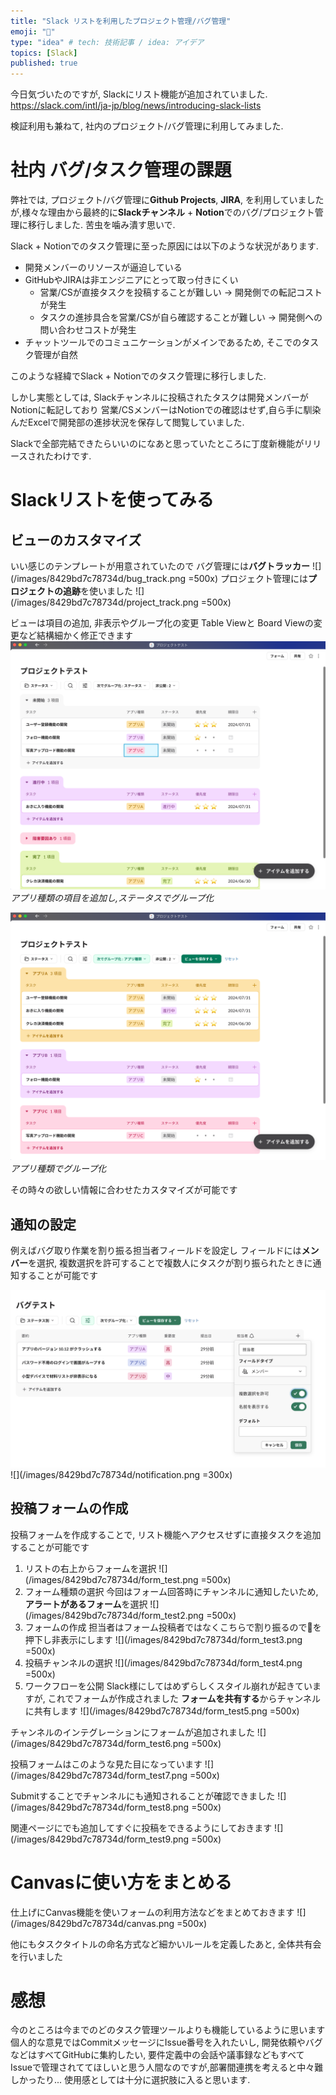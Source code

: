 ```yaml
---
title: "Slack リストを利用したプロジェクト管理/バグ管理"
emoji: "🐛"
type: "idea" # tech: 技術記事 / idea: アイデア
topics: [Slack]
published: true
---
```

今日気づいたのですが, Slackにリスト機能が追加されていました.
https://slack.com/intl/ja-jp/blog/news/introducing-slack-lists

検証利用も兼ねて, 社内のプロジェクト/バグ管理に利用してみました.

# 社内 バグ/タスク管理の課題
弊社では, プロジェクト/バグ管理に**Github Projects**, **JIRA**, を利用していましたが,様々な理由から最終的に**Slackチャンネル** + **Notion**でのバグ/プロジェクト管理に移行しました.
苦虫を噛み潰す思いで.

Slack + Notionでのタスク管理に至った原因には以下のような状況があります.

- 開発メンバーのリソースが逼迫している
- GitHubやJIRAは非エンジニアにとって取っ付きにくい
  - 営業/CSが直接タスクを投稿することが難しい → 開発側での転記コストが発生
  - タスクの進捗具合を営業/CSが自ら確認することが難しい → 開発側への問い合わせコストが発生
- チャットツールでのコミュニケーションがメインであるため, そこでのタスク管理が自然

このような経緯でSlack + Notionでのタスク管理に移行しました.

しかし実態としては,
Slackチャンネルに投稿されたタスクは開発メンバーがNotionに転記しており
営業/CSメンバーはNotionでの確認はせず,自ら手に馴染んだExcelで開発部の進捗状況を保存して閲覧していました.

Slackで全部完結できたらいいのになあと思っていたところに丁度新機能がリリースされたわけです.

# Slackリストを使ってみる

## ビューのカスタマイズ
いい感じのテンプレートが用意されていたので
バグ管理には**バグトラッカー**
![](/images/8429bd7c78734d/bug_track.png =500x)
プロジェクト管理には**プロジェクトの追跡**を使いました
![](/images/8429bd7c78734d/project_track.png =500x)

ビューは項目の追加, 非表示やグループ化の変更
Table Viewと Board Viewの変更など結構細かく修正できます
![](/images/8429bd7c78734d/project_example.png)
*アプリ種類の項目を追加し,ステータスでグループ化*

![](/images/8429bd7c78734d/project_example_group_by_app.png)
*アプリ種類でグループ化*

その時々の欲しい情報に合わせたカスタマイズが可能です

## 通知の設定
例えばバグ取り作業を割り振る担当者フィールドを設定し
フィールドには**メンバー**を選択,
複数選択を許可することで複数人にタスクが割り振られたときに通知することが可能です

![](/images/8429bd7c78734d/bug_test.png)
![](/images/8429bd7c78734d/notification.png =300x)

## 投稿フォームの作成
投稿フォームを作成することで, リスト機能へアクセスせずに直接タスクを追加することが可能です

1. リストの右上からフォームを選択
![](/images/8429bd7c78734d/form_test.png =500x)
2. フォーム種類の選択
今回はフォーム回答時にチャンネルに通知したいため, **アラートがあるフォーム**を選択
![](/images/8429bd7c78734d/form_test2.png =500x)
3. フォームの作成
担当者はフォーム投稿者ではなくこちらで割り振るので👀を押下し非表示にします
![](/images/8429bd7c78734d/form_test3.png =500x)
4. 投稿チャンネルの選択
![](/images/8429bd7c78734d/form_test4.png =500x)
5. ワークフローを公開
Slack様にしてはめずらしくスタイル崩れが起きていますが, これでフォームが作成されました
**フォームを共有する**からチャンネルに共有します
![](/images/8429bd7c78734d/form_test5.png =500x)

チャンネルのインテグレーションにフォームが追加されました
![](/images/8429bd7c78734d/form_test6.png =500x)

投稿フォームはこのような見た目になっています
![](/images/8429bd7c78734d/form_test7.png =500x)

Submitすることでチャンネルにも通知されることが確認できました
![](/images/8429bd7c78734d/form_test8.png =500x)

関連ページにでも追加してすぐに投稿をできるようにしておきます
![](/images/8429bd7c78734d/form_test9.png =500x)

# Canvasに使い方をまとめる
仕上げにCanvas機能を使いフォームの利用方法などをまとめておきます
![](/images/8429bd7c78734d/canvas.png =500x)

他にもタスクタイトルの命名方式など細かいルールを定義したあと,
全体共有会を行いました

# 感想
今のところは今までのどのタスク管理ツールよりも機能しているように思います
個人的な意見ではCommitメッセージにIssue番号を入れたいし, 開発依頼やバグなどはすべてGitHubに集約したい, 要件定義中の会話や議事録などもすべてIssueで管理されててほしいと思う人間なのですが,部署間連携を考えると中々難しかったり...
使用感としては十分に選択肢に入ると思います.
